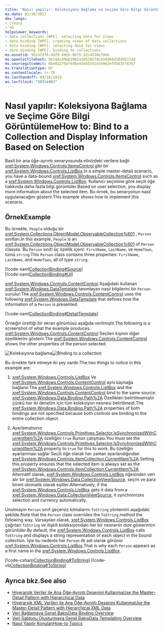 ```yaml
---
title: 'Nasıl yapılır: Koleksiyona Bağlama ve Seçime Göre Bilgi Görüntüleme'
ms.date: 03/30/2017
dev_langs:
- csharp
- vb
helpviewer_keywords:
- data collections [WPF], selecting data for views
- data binding [WPF], creating views of data collections
- data binding [WPF], selecting data for views
- data binding [WPF], binding to collections
ms.assetid: 952a7d76-dd29-49e5-86f5-32c4530e70eb
ms.openlocfilehash: bb7d4c89e63982a3052857dcb50d04d36d9517dd
ms.sourcegitcommit: 0be8a279af6d8a43e03141e349d3efd5d35f8767
ms.translationtype: HT
ms.contentlocale: tr-TR
ms.lasthandoff: 04/18/2019
ms.locfileid: "59314403"
---
```

# <a name="how-to-bind-to-a-collection-and-display-information-based-on-selection"></a><span data-ttu-id="ec295-102">Nasıl yapılır: Koleksiyona Bağlama ve Seçime Göre Bilgi Görüntüleme</span><span class="sxs-lookup"><span data-stu-id="ec295-102">How to: Bind to a Collection and Display Information Based on Selection</span></span>
<span data-ttu-id="ec295-103">Basit bir ana öğe-ayrıntı senaryosunda elinizdeki verilere bağlı <xref:System.Windows.Controls.ItemsControl> gibi bir <xref:System.Windows.Controls.ListBox>.</span><span class="sxs-lookup"><span data-stu-id="ec295-103">In a simple master-detail scenario, you have a data-bound <xref:System.Windows.Controls.ItemsControl> such as a <xref:System.Windows.Controls.ListBox>.</span></span> <span data-ttu-id="ec295-104">Kullanıcı seçimine göre seçili öğe hakkında daha fazla bilgi görüntüler.</span><span class="sxs-lookup"><span data-stu-id="ec295-104">Based on user selection, you display more information about the selected item.</span></span> <span data-ttu-id="ec295-105">Bu örnek, bu senaryonun nasıl uygulanacağını gösterir.</span><span class="sxs-lookup"><span data-stu-id="ec295-105">This example shows how to implement this scenario.</span></span>  
  
## <a name="example"></a><span data-ttu-id="ec295-106">Örnek</span><span class="sxs-lookup"><span data-stu-id="ec295-106">Example</span></span>  
 <span data-ttu-id="ec295-107">Bu örnekte, `People` olduğu bir <xref:System.Collections.ObjectModel.ObservableCollection%601> , `Person` sınıfları.</span><span class="sxs-lookup"><span data-stu-id="ec295-107">In this example, `People` is an <xref:System.Collections.ObjectModel.ObservableCollection%601> of `Person` classes.</span></span> <span data-ttu-id="ec295-108">Bu `Person` sınıfı üç özellik içerir: `FirstName`, `LastName`, ve `HomeTown`, tümü `string`.</span><span class="sxs-lookup"><span data-stu-id="ec295-108">This `Person` class contains three properties: `FirstName`, `LastName`, and `HomeTown`, all of type `string`.</span></span>  
  
 [!code-xaml[CollectionBinding#Source](~/samples/snippets/csharp/VS_Snippets_Wpf/CollectionBinding/CSharp/Window1.xaml#source)]  
[!code-xaml[CollectionBinding#UI](~/samples/snippets/csharp/VS_Snippets_Wpf/CollectionBinding/CSharp/Window1.xaml#ui)]  
  
 <span data-ttu-id="ec295-109"><xref:System.Windows.Controls.ContentControl> Aşağıdaki kullanan <xref:System.Windows.DataTemplate> tanımlayan nasıl bilgilerini bir `Person` sunulur:</span><span class="sxs-lookup"><span data-stu-id="ec295-109">The <xref:System.Windows.Controls.ContentControl> uses the following <xref:System.Windows.DataTemplate> that defines how the information of a `Person` is presented:</span></span>  
  
 [!code-xaml[CollectionBinding#DetailTemplate](~/samples/snippets/csharp/VS_Snippets_Wpf/CollectionBinding/CSharp/Window1.xaml#detailtemplate)]  
  
 <span data-ttu-id="ec295-110">Örneğin ürettiği bir ekran görüntüsü aşağıda verilmiştir.</span><span class="sxs-lookup"><span data-stu-id="ec295-110">The following is a screenshot of what the example produces.</span></span> <span data-ttu-id="ec295-111"><xref:System.Windows.Controls.ContentControl> Seçilen kişinin diğer özelliklerini gösterir.</span><span class="sxs-lookup"><span data-stu-id="ec295-111">The <xref:System.Windows.Controls.ContentControl> shows the other properties of the person selected.</span></span>  
  
 <span data-ttu-id="ec295-112">![Koleksiyona bağlama](./media/databinding-collectionbindingsample.png "DataBinding_CollectionBindingSample")</span><span class="sxs-lookup"><span data-stu-id="ec295-112">![Binding to a collection](./media/databinding-collectionbindingsample.png "DataBinding_CollectionBindingSample")</span></span>  
  
 <span data-ttu-id="ec295-113">Bu örnekte fark etmeye iki şey vardır:</span><span class="sxs-lookup"><span data-stu-id="ec295-113">The two things to notice in this example are:</span></span>  
  
1. <span data-ttu-id="ec295-114"><xref:System.Windows.Controls.ListBox> Ve <xref:System.Windows.Controls.ContentControl> aynı kaynağa bağlanır.</span><span class="sxs-lookup"><span data-stu-id="ec295-114">The <xref:System.Windows.Controls.ListBox> and the <xref:System.Windows.Controls.ContentControl> bind to the same source.</span></span> <span data-ttu-id="ec295-115"><xref:System.Windows.Data.Binding.Path%2A> Özellikleri belirtilmemiştir çünkü her iki denetim için tüm koleksiyon nesnesi belirtilmedi.</span><span class="sxs-lookup"><span data-stu-id="ec295-115">The <xref:System.Windows.Data.Binding.Path%2A> properties of both bindings are not specified because both controls are binding to the entire collection object.</span></span>  
  
2. <span data-ttu-id="ec295-116">Ayarlamalısınız <xref:System.Windows.Controls.Primitives.Selector.IsSynchronizedWithCurrentItem%2A> özelliğini `true` Bunun çalışması.</span><span class="sxs-lookup"><span data-stu-id="ec295-116">You must set the <xref:System.Windows.Controls.Primitives.Selector.IsSynchronizedWithCurrentItem%2A> property to `true` for this to work.</span></span> <span data-ttu-id="ec295-117">Bu özelliğin ayarlanması sağlar Seçili öğe olarak her zaman ayarlandığından <xref:System.Windows.Controls.ItemCollection.CurrentItem%2A>.</span><span class="sxs-lookup"><span data-stu-id="ec295-117">Setting this property ensures that the selected item is always set as the <xref:System.Windows.Controls.ItemCollection.CurrentItem%2A>.</span></span> <span data-ttu-id="ec295-118">Alternatif olarak, <xref:System.Windows.Controls.ListBox> öğesinden veri alır bir <xref:System.Windows.Data.CollectionViewSource>, seçim ve para birimi otomatik olarak eşitler.</span><span class="sxs-lookup"><span data-stu-id="ec295-118">Alternatively, if the <xref:System.Windows.Controls.ListBox> gets it data from a <xref:System.Windows.Data.CollectionViewSource>, it synchronizes selection and currency automatically.</span></span>  
  
 <span data-ttu-id="ec295-119">Unutmayın `Person` sınıf geçersiz kılmalarını `ToString` yöntemini aşağıdaki şekilde.</span><span class="sxs-lookup"><span data-stu-id="ec295-119">Note that the `Person` class overrides the `ToString` method the following way.</span></span> <span data-ttu-id="ec295-120">Varsayılan olarak, <xref:System.Windows.Controls.ListBox> çağrıları `ToString` ve ilişkili koleksiyondaki her bir nesnenin dize gösterimini görüntüler.</span><span class="sxs-lookup"><span data-stu-id="ec295-120">By default, the <xref:System.Windows.Controls.ListBox> calls `ToString` and displays a string representation of each object in the bound collection.</span></span> <span data-ttu-id="ec295-121">İşte bu nedenle her `Person` ilk adı olarak görünür <xref:System.Windows.Controls.ListBox>.</span><span class="sxs-lookup"><span data-stu-id="ec295-121">That is why each `Person` appears as a first name in the <xref:System.Windows.Controls.ListBox>.</span></span>  
  
 [!code-csharp[CollectionBinding#ToString](~/samples/snippets/csharp/VS_Snippets_Wpf/CollectionBinding/CSharp/Data.cs#tostring)]
 [!code-vb[CollectionBinding#ToString](~/samples/snippets/visualbasic/VS_Snippets_Wpf/CollectionBinding/VisualBasic/Person.vb#tostring)]  
  
## <a name="see-also"></a><span data-ttu-id="ec295-122">Ayrıca bkz.</span><span class="sxs-lookup"><span data-stu-id="ec295-122">See also</span></span>

- [<span data-ttu-id="ec295-123">Hiyerarşik Veriler ile Ana Öğe-Ayrıntı Desenini Kullanma</span><span class="sxs-lookup"><span data-stu-id="ec295-123">Use the Master-Detail Pattern with Hierarchical Data</span></span>](how-to-use-the-master-detail-pattern-with-hierarchical-data.md)
- [<span data-ttu-id="ec295-124">Hiyerarşik XML Verileri ile Ana Öğe-Ayrıntı Desenini Kullanma</span><span class="sxs-lookup"><span data-stu-id="ec295-124">Use the Master-Detail Pattern with Hierarchical XML Data</span></span>](how-to-use-the-master-detail-pattern-with-hierarchical-xml-data.md)
- [<span data-ttu-id="ec295-125">Veri Bağlamaya Genel Bakış</span><span class="sxs-lookup"><span data-stu-id="ec295-125">Data Binding Overview</span></span>](data-binding-overview.md)
- [<span data-ttu-id="ec295-126">Veri Şablonu Oluşturmaya Genel Bakış</span><span class="sxs-lookup"><span data-stu-id="ec295-126">Data Templating Overview</span></span>](data-templating-overview.md)
- [<span data-ttu-id="ec295-127">Nasıl Yapılır Konuları</span><span class="sxs-lookup"><span data-stu-id="ec295-127">How-to Topics</span></span>](data-binding-how-to-topics.md)
